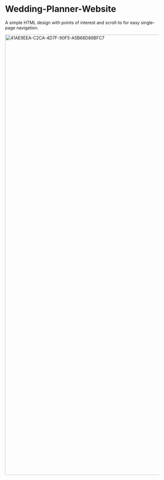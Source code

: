 # Wedding-Planner-Website
A simple HTML design with points of interest and scroll-to for easy single-page navigation. 

<img width="1440" alt="41AE9EEA-C2CA-4D7F-90F5-A5B68D89BFC7" src="https://user-images.githubusercontent.com/56688632/182024626-199a6ba5-d5b3-4fad-8b78-4adca8499ba2.png">
